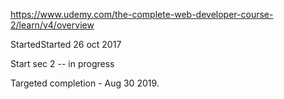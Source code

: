 https://www.udemy.com/the-complete-web-developer-course-2/learn/v4/overview

StartedStarted 26 oct 2017

Start sec 2 -- in progress

Targeted completion - Aug 30 2019.
